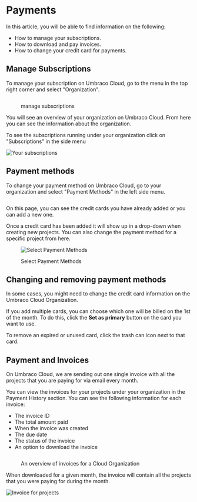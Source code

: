 # Payments

In this article, you will be able to find information on the following:

* How to manage your subscriptions.
* How to download and pay invoices.
* How to change your credit card for payments.

## Manage Subscriptions

To manage your subscription on Umbraco Cloud, go to the menu in the top right corner and select "Organization".

<figure><img src="../.gitbook/assets/image (34).png" alt=""><figcaption><p>manage subscriptions</p></figcaption></figure>

You will see an overview of your organization on Umbraco Cloud. From here you can see the information about the organization.

To see the subscriptions running under your organization click on "Subscriptions" in the side menu

![Your subscriptions](../set-up/manage-subscriptions/images/subscriptions.png)

## Payment methods

To change your payment method on Umbraco Cloud, go to your organization and select "Payment Methods" in the left side menu.

<figure><img src="../.gitbook/assets/image (35).png" alt=""><figcaption></figcaption></figure>

On this page, you can see the credit cards you have already added or you can add a new one.

Once a credit card has been added it will show up in a drop-down when creating new projects. You can also change the payment method for a specific project from here.

<figure><img src="../.gitbook/assets/image (37).png" alt="Select Payment Methods"><figcaption><p>Select Payment Methods</p></figcaption></figure>

## Changing and removing payment methods

In some cases, you might need to change the credit card information on the Umbraco Cloud Organization.

If you add multiple cards, you can choose which one will be billed on the 1st of the month. To do this, click the **Set as primary** button on the card you want to use.

To remove an expired or unused card, click the trash can icon next to that card.

## Payment and Invoices

On Umbraco Cloud, we are sending out one single invoice with all the projects that you are paying for via email every month.

You can view the invoices for your projects under your organization in the Payment History section. You can see the following information for each invoice:

* The invoice ID
* The total amount paid
* When the invoice was created
* The due date
* The status of the invoice
* An option to download the invoice

<figure><img src="../.gitbook/assets/cloud-invoices-overview.png" alt=""><figcaption><p>An overview of invoices for a Cloud Organization</p></figcaption></figure>

When downloaded for a given month, the invoice will contain all the projects that you were paying for during the month.

![Invoice for projects](../set-up/manage-subscriptions/images/invoice.png)
